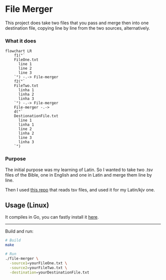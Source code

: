 # File Merger
This project does take two files that you pass and merge then into one destination file, copying line by line from the two sources, alternatively.

### What it does
```mermaid
flowchart LR
    f1("`
    FileOne.txt
      line 1
      line 2
      line 3
    `") -.-> File-merger
    f2("`
    FileTwo.txt
      linha 1
      linha 2
      linha 3
    `") -.-> File-merger
    File-merger -.-> 
    d("`
    DestionationFile.txt
      line 1
      linha 1
      line 2
      linha 2
      line 3
      linha 3
    `")
```

### Purpose

The initial purpose was my learning of Latin. So I wanted to take two .tsv files of the Bible, one in English and one in Latin and merge them line by line.

Then I used [this repo](https://github.com/LukeSmithxyz/kjv/tree/master) that reads tsv files, and used it for my Latin/kjv one.

## Usage (Linux)
It compiles in Go, you can fastly install it [here](https://go.dev/doc/install).

---
Build and run:
```sh
# Build
make 

# Run
./file-merger \
  -source1=yourFileOne.txt \
  -source2=yourFileTwo.txt \
  -destination=yourDestinationFile.txt
```

